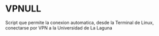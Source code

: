 # VPNULL
Script que permite la conexion automatica, desde la Terminal de Linux, conectarse por VPN a la Universidad de La Laguna
